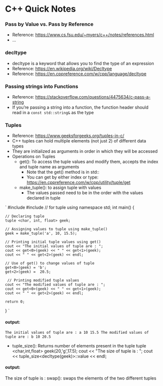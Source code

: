 # C++ Quick Notes

### Pass by Value vs. Pass by Reference
- Reference: https://www.cs.fsu.edu/~myers/c++/notes/references.html
- ...

### decltype
- decltype is a keyword that allows you to find the type of an expression
- Reference: https://en.wikipedia.org/wiki/Decltype
- Reference: https://en.cppreference.com/w/cpp/language/decltype


### Passing strings into Functions
- Reference: https://stackoverflow.com/questions/4475634/c-pass-a-string
- If you’re passing a string into a function, the function header should read in a `const std::string&` as the type

### Tuples
- Reference: https://www.geeksforgeeks.org/tuples-in-c/
- C++ tuples can hold multiple elements (not just 2) of different data types
- They are initialized as arguments in order in which they will be accessed
- Operations on Tuples
    - get(): To access the tuple values and modify them, accepts the index and tuple name as arguments
        - Note that the get() method is in std::
        - You can get by either index or type: https://en.cppreference.com/w/cpp/utility/tuple/get
    - make_tuple(): to assign tuple with values
        - The values passed need to be in the order with the values declared in tuple

`
#include<iostream>
#include<tuple> // for tuple
using namespace std;
int main()
{
    
    // Declaring tuple
    tuple <char, int, float> geek;
    
    // Assigning values to tuple using make_tuple()
    geek = make_tuple('a', 10, 15.5);
  
    // Printing initial tuple values using get()
    cout << "The initial values of tuple are : ";
    cout << get<0>(geek) << " " << get<1>(geek);
    cout << " " << get<2>(geek) << endl;
  
    // Use of get() to change values of tuple
    get<0>(geek) = 'b';
    get<2>(geek) =  20.5;
  
     // Printing modified tuple values
    cout << "The modified values of tuple are : ";
    cout << get<0>(geek) << " " << get<1>(geek);
    cout << " " << get<2>(geek) << endl;
  
    return 0;
}
`
#### output:
`
The initial values of tuple are : a 10 15.5
The modified values of tuple are : b 10 20.5
`

- tuple_size(): Returns number of elements present in the tuple
tuple <char,int,float> geek(20,'g',17.5);
cout << "The size of tuple is : ";
cout << tuple_size<decltype(geek)>::value << endl;

#### output:
The size of tuple is :
swap(): swaps the elements of the two different tuples
